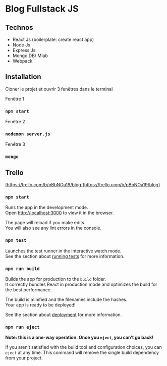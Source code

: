 # Blog Fullstack JS

## Technos

- React Js (boilerplate: create react app)
- Node Js
- Express Js
- Mongo DB/ Mlab
- Webpack

## Installation

Cloner le projet et ouvrir 3 fenêtres dans le terminal

Fenêtre 1

### `npm start`

Fenêtre 2

### `nodemon server.js`

Fenêtre 3

### `mongo`


## Trello

[https://trello.com/b/pBbNOa19/blog](https://trello.com/b/pBbNOa19/blog)

### `npm start`

Runs the app in the development mode.<br>
Open [http://localhost:3000](http://localhost:3000) to view it in the browser.

The page will reload if you make edits.<br>
You will also see any lint errors in the console.

### `npm test`

Launches the test runner in the interactive watch mode.<br>
See the section about [running tests](#running-tests) for more information.

### `npm run build`

Builds the app for production to the `build` folder.<br>
It correctly bundles React in production mode and optimizes the build for the best performance.

The build is minified and the filenames include the hashes.<br>
Your app is ready to be deployed!

See the section about [deployment](#deployment) for more information.

### `npm run eject`

**Note: this is a one-way operation. Once you `eject`, you can’t go back!**

If you aren’t satisfied with the build tool and configuration choices, you can `eject` at any time. This command will remove the single build dependency from your project.
